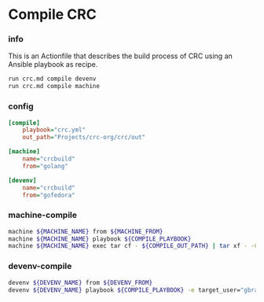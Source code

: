 # Compile CRC


### info

This is an Actionfile that describes the build process of CRC using an Ansible playbook as recipe.

```sh
run crc.md compile devenv
run crc.md compile machine
```


### config
```ini
[compile]
    playbook="crc.yml"
    out_path="Projects/crc-org/crc/out"

[machine]
    name="crcbuild"
    from="golang"

[devenv]
    name="crcbuild"
    from="gofedora"
```

### machine-compile
```sh interactive
machine ${MACHINE_NAME} from ${MACHINE_FROM}
machine ${MACHINE_NAME} playbook ${COMPILE_PLAYBOOK}
machine ${MACHINE_NAME} exec tar cf - ${COMPILE_OUT_PATH} | tar xf - -C ~
```

### devenv-compile
```sh interactive
devenv ${DEVENV_NAME} from ${DEVENV_FROM}
devenv ${DEVENV_NAME} playbook ${COMPILE_PLAYBOOK} -e target_user="gbraad"
```

